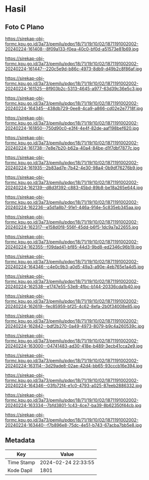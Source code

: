 # Hasil

## Foto C Plano

https://sirekap-obj-formc.kpu.go.id/3a73/pemilu/pdpr/18/71/19/10/02/1871191002002-20240224-161408--8f09a133-f0ea-40c0-bf0d-a51573e81b69.jpg

https://sirekap-obj-formc.kpu.go.id/3a73/pemilu/pdpr/18/71/19/10/02/1871191002002-20240224-161447--220c5e9d-b86c-4973-8db9-d49b2c8f86af.jpg

https://sirekap-obj-formc.kpu.go.id/3a73/pemilu/pdpr/18/71/19/10/02/1871191002002-20240224-161525--8f903b2c-5313-4645-a977-63d39c36e5c3.jpg

https://sirekap-obj-formc.kpu.go.id/3a73/pemilu/pdpr/18/71/19/10/02/1871191002002-20240224-164345--438db729-0ee8-4ca9-a866-cd02e2e7718f.jpg

https://sirekap-obj-formc.kpu.go.id/3a73/pemilu/pdpr/18/71/19/10/02/1871191002002-20240224-161850--750d90c0-e3f4-4e4f-82de-aaf198bef620.jpg

https://sirekap-obj-formc.kpu.go.id/3a73/pemilu/pdpr/18/71/19/10/02/1871191002002-20240224-161738--7e8e7b20-b62a-40a4-84be-d1f7dbf7877c.jpg

https://sirekap-obj-formc.kpu.go.id/3a73/pemilu/pdpr/18/71/19/10/02/1871191002002-20240224-161935--2b83ad7e-7b42-4e30-98a4-0b9df76276b9.jpg

https://sirekap-obj-formc.kpu.go.id/3a73/pemilu/pdpr/18/71/19/10/02/1871191002002-20240224-162139--d8d3f392-c883-45bd-89b8-be18a265e644.jpg

https://sirekap-obj-formc.kpu.go.id/3a73/pemilu/pdpr/18/71/19/10/02/1871191002002-20240224-162236--a5d1a8b7-91e1-446a-914e-5c835eb345aa.jpg

https://sirekap-obj-formc.kpu.go.id/3a73/pemilu/pdpr/18/71/19/10/02/1871191002002-20240224-162317--e158d0f8-556f-45dd-b6f5-1dc9a7a22655.jpg

https://sirekap-obj-formc.kpu.go.id/3a73/pemilu/pdpr/18/71/19/10/02/1871191002002-20240224-162355--f09dad41-bf85-44d3-9bd8-ed2346c96b19.jpg

https://sirekap-obj-formc.kpu.go.id/3a73/pemilu/pdpr/18/71/19/10/02/1871191002002-20240224-164346--c4e0c9b3-a0d5-49a3-a90e-4eb765e1a4d5.jpg

https://sirekap-obj-formc.kpu.go.id/3a73/pemilu/pdpr/18/71/19/10/02/1871191002002-20240224-162538--e1747e55-53e8-4fbc-b144-20336cda1b40.jpg

https://sirekap-obj-formc.kpu.go.id/3a73/pemilu/pdpr/18/71/19/10/02/1871191002002-20240224-162619--fec85959-bf25-4c62-8efa-2b0f34008e85.jpg

https://sirekap-obj-formc.kpu.go.id/3a73/pemilu/pdpr/18/71/19/10/02/1871191002002-20240224-162842--bdf2b270-0a49-4973-8079-b9c4a260539c.jpg

https://sirekap-obj-formc.kpu.go.id/3a73/pemilu/pdpr/18/71/19/10/02/1871191002002-20240224-163000--04741483-ad30-418e-b489-3ecb41cca2e9.jpg

https://sirekap-obj-formc.kpu.go.id/3a73/pemilu/pdpr/18/71/19/10/02/1871191002002-20240224-163114--3d29ade8-02ae-42d4-bb65-93cccb16e394.jpg

https://sirekap-obj-formc.kpu.go.id/3a73/pemilu/pdpr/18/71/19/10/02/1871191002002-20240224-164346--03fb72f4-e1c0-4793-a025-87eeb2886332.jpg

https://sirekap-obj-formc.kpu.go.id/3a73/pemilu/pdpr/18/71/19/10/02/1871191002002-20240224-163334--7bfd3801-1c43-4ce7-ba39-8b62350f44cb.jpg

https://sirekap-obj-formc.kpu.go.id/3a73/pemilu/pdpr/18/71/19/10/02/1871191002002-20240224-163440--f7b896e8-75dc-4e51-b743-67acba7bb5e8.jpg


## Metadata

| Key        | Value               |
| ---------- | ------------------- |
| Time Stamp | 2024-02-24 22:33:55 |
| Kode Dapil | 1801                |



